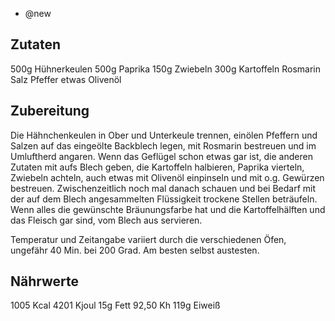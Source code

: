 - @new

## Zutaten
500g Hühnerkeulen
500g Paprika
150g Zwiebeln
300g Kartoffeln
Rosmarin Salz Pfeffer
etwas Olivenöl

## Zubereitung

Die Hähnchenkeulen in Ober und Unterkeule trennen, einölen Pfeffern und Salzen auf das eingeölte Backblech legen, mit Rosmarin bestreuen und im Umluftherd angaren. Wenn das Geflügel schon etwas gar ist, die anderen Zutaten mit aufs Blech geben, die Kartoffeln halbieren, Paprika vierteln, Zwiebeln achteln, auch etwas mit Olivenöl einpinseln und mit o.g. Gewürzen bestreuen. Zwischenzeitlich noch mal danach schauen und bei Bedarf mit der auf dem Blech angesammelten Flüssigkeit trockene Stellen beträufeln. Wenn alles die gewünschte Bräunungsfarbe hat und die Kartoffelhälften und das Fleisch gar sind, vom Blech aus servieren.

Temperatur und Zeitangabe variiert durch die verschiedenen Öfen, ungefähr 40 Min. bei 200 Grad. Am besten selbst austesten.

## Nährwerte
1005 Kcal
4201 Kjoul
15g Fett
92,50 Kh
119g Eiweiß
